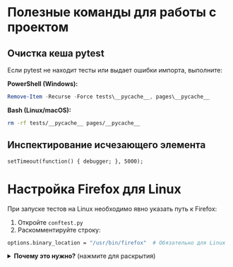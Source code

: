 # Полезные команды для работы с проектом

## Очистка кеша pytest
Если pytest не находит тесты или выдает ошибки импорта, выполните:

**PowerShell (Windows):**
```powershell
Remove-Item -Recurse -Force tests\__pycache__, pages\__pycache__
```

**Bash (Linux/macOS):**
```bash
rm -rf tests/__pycache__ pages/__pycache__

```

## Инспектирование исчезающего элемента
```JS
setTimeout(function() { debugger; }, 5000);
```
# Настройка Firefox для Linux

При запуске тестов на Linux необходимо явно указать путь к Firefox:

1. Откройте `conftest.py`
2. Раскомментируйте строку:
```bash
options.binary_location = "/usr/bin/firefox"  # Обязательно для Linux
```

<details> <summary><strong>Почему это нужно?</strong> (нажмите для раскрытия)</summary>
Firefox, установленный через snap, несовместим с Selenium

Путь /usr/bin/firefox гарантирует использование системной версии (.deb/apt)

Snap-пакеты работают в изолированной среде и блокируют доступ к профилям

Убедитесь, что Firefox установлен через apt:

bash
sudo apt install firefox
Дополнительная диагностика
Если возникает ошибка No such file or directory:

bash
sudo snap remove firefox  # Удалить snap-версию
which firefox            # Проверить путь (должен быть /usr/bin/firefox)
</details>
